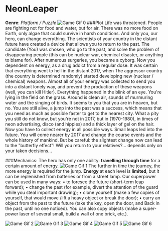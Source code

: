 # NeonLeaper
**Genre**: *Platform / Puzzle*
![Game Gif 0](https://github.com/mrsn5/NeonLeaper/blob/master/Neon%20Leaper/Assets/Content/samples/0.gif?raw=true)
###Plot
Life was threatened. People are fighting not for food and water, but for air. 
There was no more food on Earth, only algae that could survive in harsh conditions. 
And only you, our hero, can change everything.
The scientists of your country in the distant future have created a device that
allows you to return to the past. The candidate (You) was chosen, who
go to the past, and solve the problem of disappearing people (this can be
nuclear war, chemical disaster, or anything to blame for).
After numerous surgeries, you became a cyborg. Now you
dependent on energy, as a drug addict from a regular dose.
It was certain that everything went to hell in the distant 2017, when
The aggressor country (the country is determined randomly) started developing
new (nuclear / chemical) weapons. Almost all of your energy was collected to send you 
into a distant lonely way, and prevent the production of these weapons 
(well, you can kill Hitler).
Everything happened in the blink of an eye. You're lying in the field on the grass. Around is clean
air, sounds of murmuring water and the singing of birds. It seems to you that you are in heaven, but
no. You are still alive, a jump into the past was a success, which means that you need as much as possible
faster to get to the nearest city.
What a pity you still do not know, but you're not in 2017, but in (1970-1980), in
times of neon advertising, disco (and hippies) and a thick layer of gel on the hair.
Now you have to collect energy in all possible ways.
Small leaps led into the future. You will come nearer by 2017 and change the course
events and the whole history of mankind. But be careful: the slightest
change now can lead to the "butterfly effect"! Will you
return to your relatives?... depends only on your taken
decisions...

###Mechanics:
The hero has only one ability: **travelling through time** for a certain amount of energy. 
![Game Gif 1](https://github.com/mrsn5/NeonLeaper/blob/master/Neon%20Leaper/Assets/Content/samples/1.gif?raw=true)
The further in time the journey, the more energy is required for the jump. 
**Energy** at each level is **limited**, but it can be replenished from batteries or from a street lamp.
Our superpower can be used in many ways:
  • to foresee the future (short-term leap forward);
  • change the past (for example, divert the attention of the guard while you steal important drawing);
  • clone yourself (make a few copies of yourself, that would move /lift a heavy object or break the door);
  • carry an object from the past to the future (take the key, open the door, and
Back in the past, until no one noticed).
You can also copy objects (make a super-power laser of several small, build a wall of one brick, etc.).

![Game Gif 2](https://github.com/mrsn5/NeonLeaper/blob/master/Neon%20Leaper/Assets/Content/samples/2.gif?raw=true)
![Game Gif 3](https://github.com/mrsn5/NeonLeaper/blob/master/Neon%20Leaper/Assets/Content/samples/3.gif?raw=true)
![Game Gif 4](https://github.com/mrsn5/NeonLeaper/blob/master/Neon%20Leaper/Assets/Content/samples/4.gif?raw=true)
![Game Gif 5](https://github.com/mrsn5/NeonLeaper/blob/master/Neon%20Leaper/Assets/Content/samples/5.gif?raw=true)
![Game Gif 6](https://github.com/mrsn5/NeonLeaper/blob/master/Neon%20Leaper/Assets/Content/samples/6.gif?raw=true)
